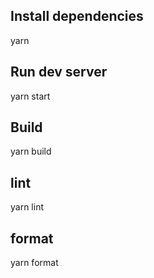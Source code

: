 ## Install dependencies

yarn

## Run dev server

yarn start

## Build

yarn build

## lint

yarn lint

## format

yarn format
